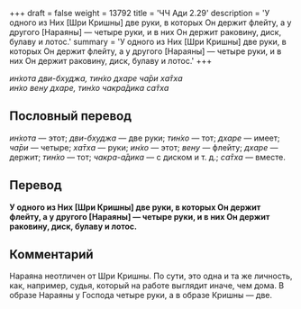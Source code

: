 +++
draft = false
weight = 13792
title = 'ЧЧ Ади 2.29'
description = 'У одного из Них [Шри Кришны] две руки, в которых Он держит флейту, а у другого [Нараяны] — четыре руки, и в них Он держит раковину, диск, булаву и лотос.'
summary = 'У одного из Них [Шри Кришны] две руки, в которых Он держит флейту, а у другого [Нараяны] — четыре руки, и в них Он держит раковину, диск, булаву и лотос.'
+++

_ин̇хота дви-бхуджа, тин̇хо дхаре ча̄ри ха̄тха  
ин̇хо вен̣у дхаре, тин̇хо чакра̄дика са̄тха_

## Пословный перевод

_ин̇хота_ — этот; _дви_\-_бхуджа_ — две руки; _тин̇хо_ — тот; _дхаре_ — имеет; _ча̄ри_ — четыре; _ха̄тха_ — руки; _ин̇хо_ — этот; _вен̣у_ — флейту; _дхаре_ — держит; _тин̇хо_ — тот; _чакра_\-_а̄дика_ — с диском и т. д.; _са̄тха_ — вместе.

## Перевод

**У одного из Них \[Шри Кришны\] две руки, в которых Он держит флейту, а у другого \[Нараяны\] — четыре руки, и в них Он держит раковину, диск, булаву и лотос.**

## Комментарий

Нараяна неотличен от Шри Кришны. По сути, это одна и та же личность, как, например, судья, который на работе выглядит иначе, чем дома. В образе Нараяны у Господа четыре руки, а в образе Кришны — две.
